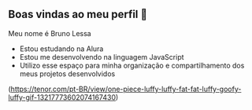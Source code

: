 ## Boas vindas ao meu perfil 💙


Meu nome é Bruno Lessa

- Estou estudando na Alura
- Estou me desenvolvendo na linguagem JavaScript
- Utilizo esse espaço para minha organização e compartilhamento dos meus projetos desenvolvidos





(https://tenor.com/pt-BR/view/one-piece-luffy-luffy-fat-fat-luffy-goofy-luffy-gif-13217773602074167430)

  

